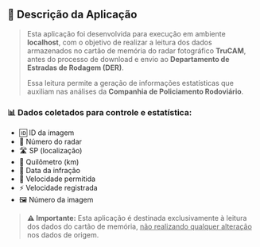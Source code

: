 <h2>📄 Descrição da Aplicação</h2>

<blockquote>
<p>Esta aplicação foi desenvolvida para execução em ambiente <strong>localhost</strong>, com o objetivo de realizar a leitura dos dados armazenados no cartão de memória do radar fotográfico <strong>TruCAM</strong>, antes do processo de download e envio ao <strong>Departamento de Estradas de Rodagem (DER)</strong>.</p>

<p>Essa leitura permite a geração de informações estatísticas que auxiliam nas análises da <strong>Companhia de Policiamento Rodoviário</strong>.</p>
</blockquote>

<h3>📊 Dados coletados para controle e estatística:</h3>

<ul>
  <li>🆔 ID da imagem</li>
  <li>📡 Número do radar</li>
  <li>🛣️ SP (localização)</li>
  <li>📍 Quilômetro (km)</li>
  <li>📅 Data da infração</li>
  <li>🚫 Velocidade permitida</li>
  <li>⚡ Velocidade registrada</li>
  <li>🖼️ Número da imagem</li>
</ul>

<blockquote>
<p><strong>⚠️ Importante:</strong> Esta aplicação é destinada exclusivamente à leitura dos dados do cartão de memória, <u>não realizando qualquer alteração</u> nos dados de origem.</p>
</blockquote>

